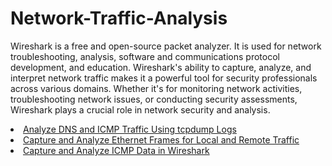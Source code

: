 # Network-Traffic-Analysis

Wireshark is a free and open-source packet analyzer. It is used for network troubleshooting, analysis, software and communications protocol development, and education. Wireshark's ability to capture, analyze, and interpret network traffic makes it a powerful tool for security professionals across various domains. Whether it's for monitoring network activities, troubleshooting network issues, or conducting security assessments, Wireshark plays a crucial role in network security and analysis.

<li> <a href="https://github.com/Nisha318/Network-Traffic-Analysis/blob/main/Analyze%20DNS%20and%20ICMP%20traffic.md"> Analyze DNS and ICMP Traffic Using tcpdump Logs</a> </li>

<li> <a href="https://github.com/Nisha318/Network-Traffic-Analysis/tree/main/Capture%20and%20Analyze%20Ethernet%20Frames%20for%20Local%20and%20Remote%20Traffic"> Capture and Analyze Ethernet Frames for Local and Remote Traffic</a> </li>

<li> <a href="https://github.com/Nisha318/Network-Traffic-Analysis/tree/main/Capture%20and%20Analyze%20ICMP%20Data%20in%20Wireshark"> Capture and Analyze ICMP Data in Wireshark</a> </li>

